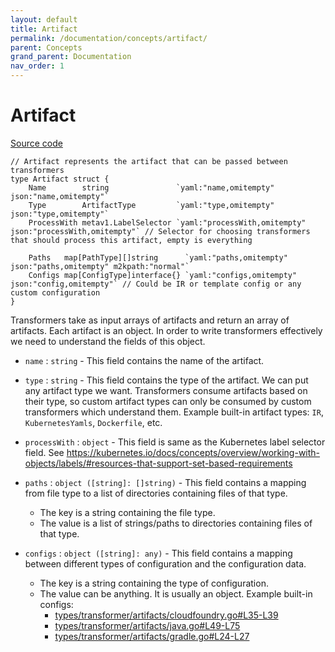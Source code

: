 ```yaml
---
layout: default
title: Artifact
permalink: /documentation/concepts/artifact/
parent: Concepts
grand_parent: Documentation
nav_order: 1
---
```


# Artifact

[Source code](https://github.com/konveyor/move2kube/blob/6448624d79c37809417c05e34fcb3b2456952bcb/types/transformer/artifact.go#L37-L45)
```golang
// Artifact represents the artifact that can be passed between transformers
type Artifact struct {
	Name        string               `yaml:"name,omitempty" json:"name,omitempty"`
	Type        ArtifactType         `yaml:"type,omitempty" json:"type,omitempty"`
	ProcessWith metav1.LabelSelector `yaml:"processWith,omitempty" json:"processWith,omitempty"` // Selector for choosing transformers that should process this artifact, empty is everything

	Paths   map[PathType][]string      `yaml:"paths,omitempty" json:"paths,omitempty" m2kpath:"normal"`
	Configs map[ConfigType]interface{} `yaml:"configs,omitempty" json:"config,omitempty"` // Could be IR or template config or any custom configuration
}
```

Transformers take as input arrays of artifacts and return an array of artifacts.
Each artifact is an object. In order to write transformers effectively we need to understand
the fields of this object.

- `name` : `string` - This field contains the name of the artifact.
- `type` : `string` - This field contains the type of the artifact. We can put any artifact type we want.
    Transformers consume artifacts based on their type, so custom artifact types can only be consumed by custom transformers which understand them.
    Example built-in artifact types: `IR`, `KubernetesYamls`, `Dockerfile`, etc.
- `processWith` : `object` - This field is same as the Kubernetes label selector field. See https://kubernetes.io/docs/concepts/overview/working-with-objects/labels/#resources-that-support-set-based-requirements
- `paths` : `object ([string]: []string)` - This field contains a mapping from file type to a list of directories containing files of that type.
    - The key is a string containing the file type.
    - The value is a list of strings/paths to directories containing files of that type.

- `configs` : `object ([string]: any)` - This field contains a mapping between different types of configuration and the configuration data.
    - The key is a string containing the type of configuration.
    - The value can be anything. It is usually an object. Example built-in configs:
        - [types/transformer/artifacts/cloudfoundry.go#L35-L39](https://github.com/konveyor/move2kube/blob/dcf8793a889c0a8f9f4423e9e9ee3a95003c6bcc/types/transformer/artifacts/cloudfoundry.go#L35-L39)
        - [types/transformer/artifacts/java.go#L49-L75](https://github.com/konveyor/move2kube/blob/dcf8793a889c0a8f9f4423e9e9ee3a95003c6bcc/types/transformer/artifacts/java.go#L49-L75)
        - [types/transformer/artifacts/gradle.go#L24-L27](https://github.com/konveyor/move2kube/blob/dcf8793a889c0a8f9f4423e9e9ee3a95003c6bcc/types/transformer/artifacts/gradle.go#L24-L27)
